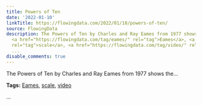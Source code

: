 ```yaml
---
title: Powers of Ten
date: '2022-01-10'
linkTitle: https://flowingdata.com/2022/01/10/powers-of-ten/
source: FlowingData
description: The Powers of Ten by Charles and Ray Eames from 1977 shows the&#8230;<p><strong>Tags:</strong>
  <a href="https://flowingdata.com/tag/eames/" rel="tag">Eames</a>, <a href="https://flowingdata.com/tag/scale/"
  rel="tag">scale</a>, <a href="https://flowingdata.com/tag/video/" rel="tag">video</a></p>
  ...
disable_comments: true
---
```

The Powers of Ten by Charles and Ray Eames from 1977 shows the&#8230;<p><strong>Tags:</strong> <a href="https://flowingdata.com/tag/eames/" rel="tag">Eames</a>, <a href="https://flowingdata.com/tag/scale/" rel="tag">scale</a>, <a href="https://flowingdata.com/tag/video/" rel="tag">video</a></p> ...
